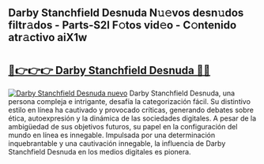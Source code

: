 ## Darby Stanchfield Desnuda N𝚞𝚎vos desn𝚞dos filtr𝚊dos - Parts-S2l F𝚘tos vid𝚎o - C𝚘ntenido atr𝚊ctivo aiX1w

# <h2><a href="http://mb4tutx.tromn.icu/?c=Darby+Stanchfield+Desnuda">🔗👉👉👉 Darby Stanchfield Desnuda 🔗🔗</a></h2>

[![Darby Stanchfield Desnuda nuevo](https://i.imgur.com/pEAQMta.gif)](http://mb4tutx.tromn.icu/?c=Darby+Stanchfield+Desnuda)
Darby Stanchfield Desnuda, una persona compleja e intrigante, desafía la categorización fácil. Su distintivo estilo en línea ha cautivado y provocado críticas, generando debates sobre ética, autoexpresión y la dinámica de las sociedades digitales. A pesar de la ambigüedad de sus objetivos futuros, su papel en la configuración del mundo en línea es innegable. Impulsada por una determinación inquebrantable y una cautivación innegable, la influencia de Darby Stanchfield Desnuda en los medios digitales es pionera.
